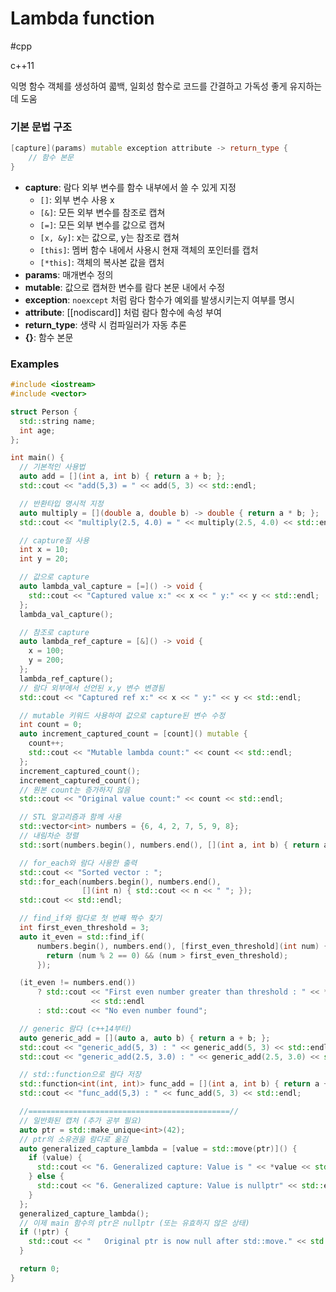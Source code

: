 # Lambda function

#cpp

c++11

익명 함수 객체를 생성하여 콟백, 일회성 함수로 코드를 간결하고 가독성 좋게 유지하는 데 도움


### 기본 문법 구조

```cpp
[capture](params) mutable exception attribute -> return_type {
	// 함수 본문
}
```

- **capture**: 람다 외부 변수를 함수 내부에서 쓸 수 있게 지정
	- `[]`: 외부 변수 사용 x
	- `[&]`: 모든 외부 변수를 참조로 캡쳐
	- `[=]`: 모든 외부 변수를 값으로 캡쳐
	- `[x, &y]`: x는 값으로, y는 참조로 캡쳐
	- `[this]`: 멤버 함수 내에서 사용시 현재 객체의 포인터를 캡처
	- `[*this]`: 객체의 복사본 값을 캡처
- **params**: 매개변수 정의
- **mutable**: 값으로 캡쳐한 변수를 람다 본문 내에서 수정
- **exception**: `noexcept` 처럼 람다 함수가 예외를 발생시키는지 여부를 명시
- **attribute**: \[\[nodiscard\]\] 처럼 람다 함수에 속성 부여
- **return_type**: 생략 시 컴파일러가 자동 추론
- **{}**: 함수 본문

### Examples

```cpp
#include <iostream>
#include <vector>

struct Person {
  std::string name;
  int age;
};

int main() {
  // 기본적인 사용법
  auto add = [](int a, int b) { return a + b; };
  std::cout << "add(5,3) = " << add(5, 3) << std::endl;

  // 반환타입 명시적 지정
  auto multiply = [](double a, double b) -> double { return a * b; };
  std::cout << "multiply(2.5, 4.0) = " << multiply(2.5, 4.0) << std::endl;

  // capture절 사용
  int x = 10;
  int y = 20;

  // 값으로 capture
  auto lambda_val_capture = [=]() -> void {
    std::cout << "Captured value x:" << x << " y:" << y << std::endl;
  };
  lambda_val_capture();

  // 참조로 capture
  auto lambda_ref_capture = [&]() -> void {
    x = 100;
    y = 200;
  };
  lambda_ref_capture();
  // 람다 외부에서 선언된 x,y 변수 변경됨
  std::cout << "Captured ref x:" << x << " y:" << y << std::endl;

  // mutable 키워드 사용하여 값으로 capture된 변수 수정
  int count = 0;
  auto increment_captured_count = [count]() mutable {
    count++;
    std::cout << "Mutable lambda count:" << count << std::endl;
  };
  increment_captured_count();
  increment_captured_count();
  // 원본 count는 증가하지 않음
  std::cout << "Original value count:" << count << std::endl;

  // STL 알고리즘과 함께 사용
  std::vector<int> numbers = {6, 4, 2, 7, 5, 9, 8};
  // 내림차순 정렬
  std::sort(numbers.begin(), numbers.end(), [](int a, int b) { return a > b; });

  // for_each와 람다 사용한 출력
  std::cout << "Sorted vector : ";
  std::for_each(numbers.begin(), numbers.end(),
                [](int n) { std::cout << n << " "; });
  std::cout << std::endl;

  // find_if와 람다로 첫 번째 짝수 찾기
  int first_even_threshold = 3;
  auto it_even = std::find_if(
      numbers.begin(), numbers.end(), [first_even_threshold](int num) {
        return (num % 2 == 0) && (num > first_even_threshold);
      });

  (it_even != numbers.end())
      ? std::cout << "First even number greater than threshold : " << *it_even
                  << std::endl
      : std::cout << "No even number found";

  // generic 람다 (c++14부터)
  auto generic_add = [](auto a, auto b) { return a + b; };
  std::cout << "generic_add(5, 3) : " << generic_add(5, 3) << std::endl;
  std::cout << "generic_add(2.5, 3.0) : " << generic_add(2.5, 3.0) << std::endl;

  // std::function으로 람다 저장
  std::function<int(int, int)> func_add = [](int a, int b) { return a + b; };
  std::cout << "func_add(5,3) : " << func_add(5, 3) << std::endl;

  //=============================================//
  // 일반화된 캡처 (추가 공부 필요)
  auto ptr = std::make_unique<int>(42);
  // ptr의 소유권을 람다로 옮김
  auto generalized_capture_lambda = [value = std::move(ptr)]() {
    if (value) {
      std::cout << "6. Generalized capture: Value is " << *value << std::endl;
    } else {
      std::cout << "6. Generalized capture: Value is nullptr" << std::endl;
    }
  };
  generalized_capture_lambda();
  // 이제 main 함수의 ptr은 nullptr (또는 유효하지 않은 상태)
  if (!ptr) {
    std::cout << "   Original ptr is now null after std::move." << std::endl;
  }

  return 0;
}
```

